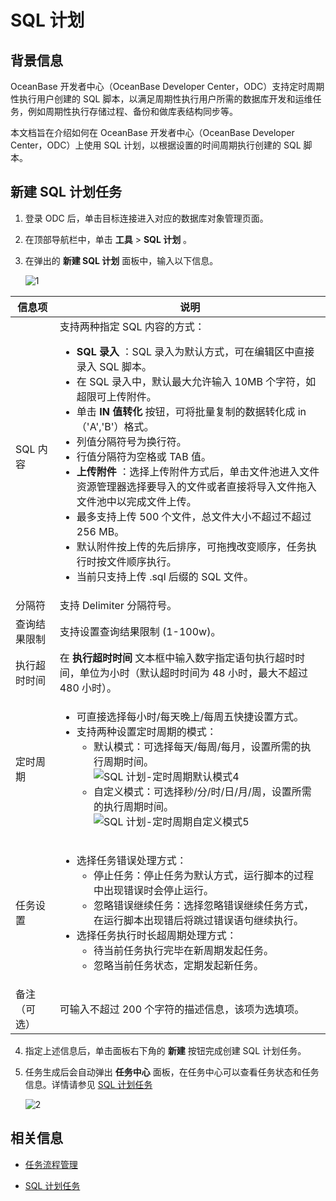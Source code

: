 # SQL 计划


## 背景信息

OceanBase 开发者中心（OceanBase Developer Center，ODC）支持定时周期性执行用户创建的 SQL 脚本，以满足周期性执行用户所需的数据库开发和运维任务，例如周期性执行存储过程、备份和做库表结构同步等。

本文档旨在介绍如何在 OceanBase 开发者中心（OceanBase Developer Center，ODC）上使用 SQL 计划，以根据设置的时间周期执行创建的 SQL 脚本。

## 新建 SQL 计划任务

1. 登录 ODC 后，单击目标连接进入对应的数据库对象管理页面。

2. 在顶部导航栏中，单击 **工具** > **SQL 计划** 。


3. 在弹出的 **新建 SQL 计划** 面板中，输入以下信息。

   ![1](https://obbusiness-private.oss-cn-shanghai.aliyuncs.com/doc/img/odc/410/sql%20plan/1.png)
   
| **信息项** | **说明**  |
   |---------|------------------------------------------------------------------------------------------------------------------------------------------------------------------------------------------------------------------------------------------------------------------------------------------------------------------------------------------------------------------------------------------------------------------------------------------------------------------------------------------------------------------------------------------------------------------------------------------------------------------------------------------------------------------------------------------------------------------------------------------------------------------------------------|
   | SQL 内容  | 支持两种指定 SQL 内容的方式：<ul><li> **SQL 录入** ：SQL 录入为默认方式，可在编辑区中直接录入 SQL 脚本。</li><li> 在 SQL 录入中，默认最大允许输入 10MB 个字符，如超限可上传附件。 </li><li> 单击 **IN 值转化** 按钮，可将批量复制的数据转化成 in（'A','B'）格式。 </li><li> 列值分隔符号为换行符。 </li><li> 行值分隔符为空格或 TAB 值。 </li><li> **上传附件** ：选择上传附件方式后，单击文件池进入文件资源管理器选择要导入的文件或者直接将导入文件拖入文件池中以完成文件上传。</li><li> 最多支持上传 500 个文件，总文件大小不超过不超过 256 MB。 </li><li> 默认附件按上传的先后排序，可拖拽改变顺序，任务执行时按文件顺序执行。 </li><li> 当前只支持上传 .sql 后缀的 SQL 文件。 </li></ul> |
   | 分隔符     | 支持 Delimiter 分隔符号。  |
   | 查询结果限制  | 支持设置查询结果限制 (1-100w)。 |
   | 执行超时时间  | 在 **执行超时时间** 文本框中输入数字指定语句执行超时时间，单位为小时（默认超时时间为 48 小时，最大不超过 480 小时）。    |
   | 定时周期    | <ul><li> 可直接选择每小时/每天晚上/每周五快捷设置方式。 </li><li> 支持两种设置定时周期的模式：<ul><li> 默认模式：可选择每天/每周/每月，设置所需的执行周期时间。<br> ![SQL 计划-定时周期默认模式4](https://obbusiness-private.oss-cn-shanghai.aliyuncs.com/doc/img/odc/410/SQL%20%E8%AE%A1%E5%88%92%E4%BB%BB%E5%8A%A1/4.png) </li><li> 自定义模式：可选择秒/分/时/日/月/周，设置所需的执行周期时间。<br> ![SQL 计划-定时周期自定义模式5](https://obbusiness-private.oss-cn-shanghai.aliyuncs.com/doc/img/odc/410/SQL%20%E8%AE%A1%E5%88%92%E4%BB%BB%E5%8A%A1/5.png)  </li></ul>  |
   | 任务设置    | <ul><li> 选择任务错误处理方式：<ul><li> 停止任务：停止任务为默认方式，运行脚本的过程中出现错误时会停止运行。 </li><li> 忽略错误继续任务：选择忽略错误继续任务方式，在运行脚本出现错后将跳过错误语句继续执行。</li></ul> </li><li>选择任务执行时长超周期处理方式：<ul><li>待当前任务执行完毕在新周期发起任务。</li><li>忽略当前任务状态，定期发起新任务。</li></ul></li></ul>  |
   | 备注（可选）  | 可输入不超过 200 个字符的描述信息，该项为选填项。 |                                                                                                                                                                                                                                                                                                                                                                                                                                                                      
4. 指定上述信息后，单击面板右下角的 **新建** 按钮完成创建 SQL 计划任务。


5. 任务生成后会自动弹出 **任务中心** 面板，在任务中心可以查看任务状态和任务信息。详情请参见 [SQL 计划任务](../6.web-odc-use-tools/6.web-odc-sql-scheme.md)

   ![2](https://obbusiness-private.oss-cn-shanghai.aliyuncs.com/doc/img/odc/410/sql%20plan/2.png)



## 相关信息

* [任务流程管理](../4.web-odc-public-resource-management/4.web-odc-task-process.md)

* [SQL 计划任务](t2279474.md#)

